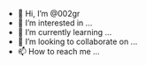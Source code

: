 - 👋 Hi, I’m @002gr
- 👀 I’m interested in ...
- 🌱 I’m currently learning ...
- 💞️ I’m looking to collaborate on ...
- 📫 How to reach me ...

<!---
002gr/002gr is a ✨ special ✨ repository because its `README.md` (this file) appears on your GitHub profile.
You can click the Preview link to take a look at your changes.
--->
